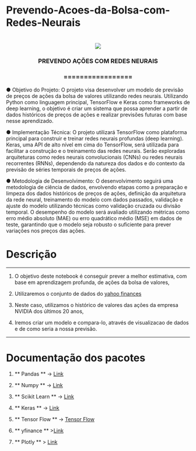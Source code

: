 # Prevendo-Acoes-da-Bolsa-com-Redes-Neurais

<h1 align="center">
<img src="https://img.shields.io/static/v1?label=REDES%20NEURAIS%20ARTIFICIAIS%20POR&message=MURILO%20DE%20ALMEIDA&color=7159c1&style=flat-square&logo=ghost"/>

<h3> <p align="center"> PREVENDO AÇÕES COM REDES NEURAIS </p> </h3>
<h3> <p align="center"> ================= </p> </h3>

●  Objetivo do Projeto: O projeto visa desenvolver um modelo de previsão de preços de ações da bolsa de valores utilizando redes neurais. Utilizando Python como linguagem principal, TensorFlow e Keras como frameworks de deep learning, o objetivo é criar um sistema que possa aprender a partir de dados históricos de preços de ações e realizar previsões futuras com base nesse aprendizado.

●  Implementação Técnica: O projeto utilizará TensorFlow como plataforma principal para construir e treinar redes neurais profundas (deep learning). Keras, uma API de alto nível em cima do TensorFlow, será utilizada para facilitar a construção e o treinamento das redes neurais. Serão exploradas arquiteturas como redes neurais convolucionais (CNNs) ou redes neurais recorrentes (RNNs), dependendo da natureza dos dados e do contexto da previsão de séries temporais de preços de ações.

●  Metodologia de Desenvolvimento: O desenvolvimento seguirá uma metodologia de ciência de dados, envolvendo etapas como a preparação e limpeza dos dados históricos de preços de ações, definição da arquitetura da rede neural, treinamento do modelo com dados passados, validação e ajuste do modelo utilizando técnicas como validação cruzada ou divisão temporal. O desempenho do modelo será avaliado utilizando métricas como erro médio absoluto (MAE) ou erro quadrático médio (MSE) em dados de teste, garantindo que o modelo seja robusto o suficiente para prever variações nos preços das ações.

# Descrição

---
1. O objetivo deste notebook é conseguir prever a melhor estimativa, com base em aprendizagem profunda, de ações da bolsa de valores,
2. Utilizaremos o conjunto de dados do [yahoo finances](https://finance.yahoo.com/)
3. Neste caso, utilizamos o histórico de valores das ações da empresa NVIDIA dos últimos 20 anos,

4. Iremos criar um modelo e compara-lo, através de visualizacao de dados e de como seria a nossa previsão.
---

# Documentação dos pacotes

1. ** Pandas ** -> [Link](https://pandas.pydata.org/docs/)
2. ** Numpy ** -> [Link](https://numpy.org/doc/)
4. ** Scikit Learn ** -> [Link](https://scikit-learn.org/stable/)
5. ** Keras ** -> [Link](https://keras.io/api/)
6. ** Tensor Flow ** -> [Tensor Flow](https://www.tensorflow.org/api_docs/python/tf/keras)

7. ** yfinance ** >[Link](https://pypi.org/project/yfinance/)

8. ** Plotly ** > [Link](https://plotly.com/python/statistical-charts/)
